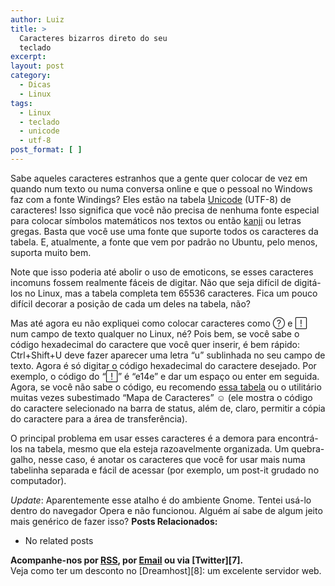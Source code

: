 ```yaml
---
author: Luiz
title: >
  Caracteres bizarros direto do seu
  teclado
excerpt:
layout: post
category:
  - Dicas
  - Linux
tags:
  - Linux
  - teclado
  - unicode
  - utf-8
post_format: [ ]
---
```

Sabe aqueles caracteres estranhos que a gente quer colocar de vez em quando num texto ou numa conversa online e que o pessoal no Windows faz com a fonte Windings? Eles estão na tabela [Unicode][1] (UTF-8) de caracteres! Isso significa que você não precisa de nenhuma fonte especial para colocar símbolos matemáticos nos textos ou então [kanji][2] ou letras gregas. Basta que você use uma fonte que suporte todos os caracteres da tabela. E, atualmente, a fonte que vem por padrão no Ubuntu, pelo menos, suporta muito bem.

Note que isso poderia até abolir o uso de emoticons, se esses caracteres incomuns fossem realmente fáceis de digitar. Não que seja difícil de digitá-los no Linux, mas a tabela completa tem 65536 caracteres. Fica um pouco difícil decorar a posição de cada um deles na tabela, não?

Mas até agora eu não expliquei como colocar caracteres como  e  num campo de texto qualquer no Linux, né? Pois bem, se você sabe o código hexadecimal do caractere que você quer inserir, é bem rápido: Ctrl+Shift+U deve fazer aparecer uma letra “u” sublinhada no seu campo de texto. Agora é só digitar o código hexadecimal do caractere desejado. Por exemplo, o código do “” é “e14e” e dar um espaço ou enter em seguida. Agora, se você não sabe o código, eu recomendo [essa tabela][3] ou o utilitário muitas vezes subestimado “Mapa de Caracteres” ☺ (ele mostra o código do caractere selecionado na barra de status, além de, claro, permitir a cópia do caractere para a área de transferência).

O principal problema em usar esses caracteres é a demora para encontrá-los na tabela, mesmo que ela esteja razoavelmente organizada. Um quebra-galho, nesse caso, é anotar os caracteres que você for usar mais numa tabelinha separada e fácil de acessar (por exemplo, um post-it grudado no computador).

*Update*: Aparentemente esse atalho é do ambiente Gnome. Tentei usá-lo dentro do navegador Opera e não funcionou. Alguém aí sabe de algum jeito mais genérico de fazer isso? 
**Posts Relacionados:** 
*   No related posts









**Acompanhe-nos por [ RSS][5], por [Email][6] ou via [Twitter][7].**  
Veja como ter um desconto no [Dreamhost][8]: um excelente servidor web.

 [1]: http://pt.wikipedia.org/wiki/Unicode
 [2]: http://pt.wikipedia.org/wiki/Kanji
 [3]: http://www.tamasoft.co.jp/en/general-info/unicode.html
 [4]: https://twitter.com/share
 [5]: http://feeds.feedburner.com/VidaGeek
 [6]: http://feedburner.google.com/fb/a/mailverify?uri=VidaGeek&loc=pt_BR


